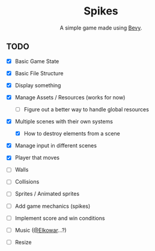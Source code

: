 <h1 align="center">Spikes</h1>
<p align="center">A simple game made using <a href="https://bevyengine.org">Bevy</a>.</p>

## TODO
- [x] Basic Game State
- [x] Basic File Structure
- [x] Display something
- [x] Manage Assets / Resources (works for now)
  - [ ] Figure out a better way to handle global resources
- [x] Multiple scenes with their own systems 
  - [x] How to destroy elements from a scene
- [x] Manage input in different scenes
- [x] Player that moves 
- [ ] Walls
- [ ] Collisions
- [ ] Sprites / Animated sprites
- [ ] Add game mechanics (spikes)
- [ ] Implement score and win conditions
- [ ] Music ([@Elkowar](https://github.com/elkowar)...?) 
- [ ] Resize

